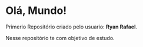 # Olá, Mundo!
 Primerio Repositório criado pelo usuario: **Ryan Rafael**.

 Nesse repositório te com objetivo de estudo.